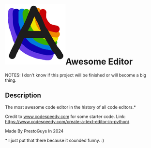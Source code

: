 # ![Logo](./assets/graphics/icon.png)Awesome Editor

NOTES: I don't know if this project will be finished or will become a big thing.

## Description

The most awesome code editor in the history of all code editors.*

Credit to www.codespeedy.com for some starter code.
Link: https://www.codespeedy.com/create-a-text-editor-in-python/

Made By PrestoGuys In 2024

\* I just put that there because it sounded funny. :)
